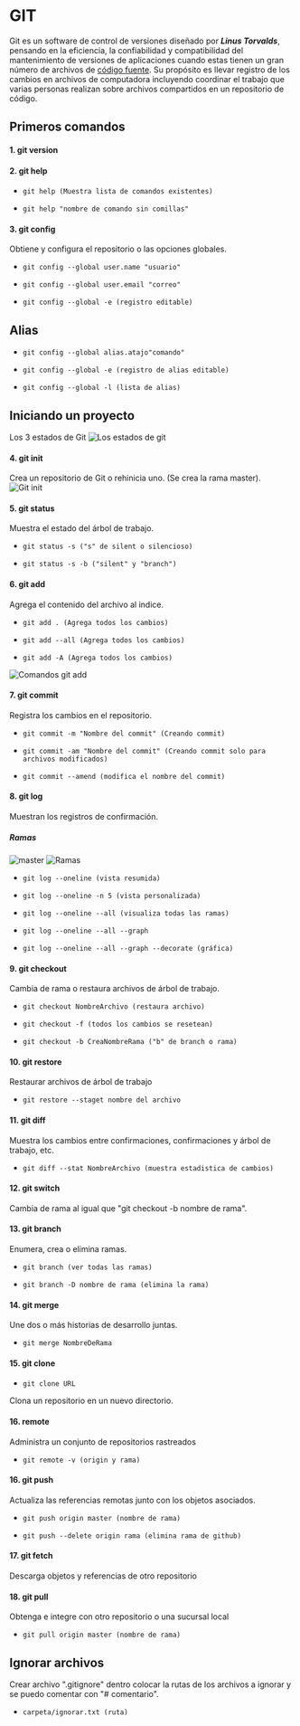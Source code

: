 # GIT
Git es un software de control de versiones diseñado por ___Linus Torvalds___, pensando en la eficiencia, la confiabilidad y compatibilidad del mantenimiento de versiones de aplicaciones cuando estas tienen un gran número de archivos de [código fuente](https://es.wikipedia.org/wiki/C%C3%B3digo_fuente). Su propósito es llevar registro de los cambios en archivos de computadora incluyendo coordinar el trabajo que varias personas realizan sobre archivos compartidos en un repositorio de código.
## Primeros comandos
#### 1. git version

#### 2. git help 
-     git help (Muestra lista de comandos existentes)
-     git help "nombre de comando sin comillas"
#### 3. git config 
Obtiene y configura el repositorio o las opciones globales.
-     git config --global user.name "usuario"
-     git config --global user.email "correo"
-     git config --global -e (registro editable)
## Alias
-     git config --global alias.atajo"comando"
-     git config --global -e (registro de alias editable)
-     git config --global -l (lista de alias)
## Iniciando un proyecto
Los 3 estados de Git
![Los estados de git](https://i.ibb.co/HhBsyqf/los-estados-de-git.png)
#### 4. git init
Crea un repositorio de Git o rehinicia uno. (Se crea la rama master).
![Git init](https://i.ibb.co/mvG0rbB/git-init.png)
#### 5. git status
Muestra el estado del árbol de trabajo.
-     git status -s ("s" de silent o silencioso)
-     git status -s -b ("silent" y "branch")
#### 6. git add 
Agrega el contenido del archivo al indice.
-     git add . (Agrega todos los cambios)
-     git add --all (Agrega todos los cambios)
-     git add -A (Agrega todos los cambios)
![Comandos git add](https://i.ibb.co/HCm5grR/git-add.png)
#### 7. git commit
Registra los cambios en el repositorio. 
-     git commit -m "Nombre del commit" (Creando commit)
-     git commit -am "Nombre del commit" (Creando commit solo para archivos modificados)
-     git commit --amend (modifica el nombre del commit)
#### 8. git log
Muestran los registros de confirmación.

##### Ramas
![master](https://i.ibb.co/q1GBvC8/log-de-commit.png)
![Ramas](https://i.ibb.co/sWtjDx8/2021-03-31-17-31-55-3-3-Ramas-locales-mp4-Reproductor-multimedia-VLC.png)

-     git log --oneline (vista resumida)
-     git log --oneline -n 5 (vista personalizada)
-     git log --oneline --all (visualiza todas las ramas)
-     git log --oneline --all --graph
-     git log --oneline --all --graph --decorate (gráfica)
#### 9. git checkout 
Cambia de rama o restaura archivos de árbol de trabajo.
-     git checkout NombreArchivo (restaura archivo)
-     git checkout -f (todos los cambios se resetean)
-     git checkout -b CreaNombreRama ("b" de branch o rama)
#### 10. git restore
Restaurar archivos de árbol de trabajo
-     git restore --staget nombre del archivo
#### 11. git diff
Muestra los cambios entre confirmaciones, confirmaciones y árbol de trabajo, etc.
-     git diff --stat NombreArchivo (muestra estadistica de cambios)
#### 12. git switch
Cambia de rama al igual que "git checkout -b nombre de rama".
#### 13. git branch
Enumera, crea o elimina ramas.
-     git branch (ver todas las ramas)
-     git branch -D nombre de rama (elimina la rama)
#### 14. git merge 
Une dos o más historias de desarrollo juntas.
-     git merge NombreDeRama
#### 15. git clone
-     git clone URL
Clona un repositorio en un nuevo directorio.
#### 16. remote
Administra un conjunto de repositorios rastreados 
-     git remote -v (origin y rama)
#### 16. git push
Actualiza las referencias remotas junto con los objetos asociados.
-     git push origin master (nombre de rama)
-     git push --delete origin rama (elimina rama de github)
#### 17. git fetch  
Descarga objetos y referencias de otro repositorio
#### 18. git pull
Obtenga e integre con otro repositorio o una sucursal local
-     git pull origin master (nombre de rama) 

## Ignorar archivos
Crear archivo ".gitignore" dentro colocar la rutas de los archivos a ignorar y se puedo comentar con "# comentario".
-     carpeta/ignorar.txt (ruta) 